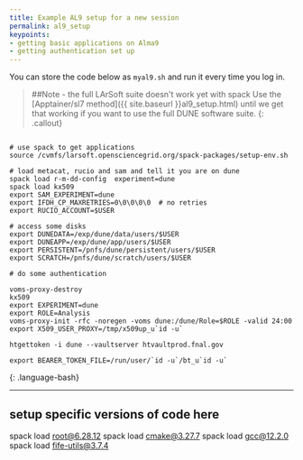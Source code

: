 ```yaml
---
title: Example AL9 setup for a new session
permalink: al9_setup
keypoints:
- getting basic applications on Alma9
- getting authentication set up
--- 
```


You can store the code below as 
 `myal9.sh` and run it every time you log in. 

> ##Note - the full LArSoft suite doesn't work yet with spack
> Use the [Apptainer/sl7 method]({{ site.baseurl }}al9_setup.html) until we get that working if you want to use the full DUNE software suite. 
{: .callout}

~~~

# use spack to get applications
source /cvmfs/larsoft.opensciencegrid.org/spack-packages/setup-env.sh 

# load metacat, rucio and sam and tell it you are on dune
spack load r-m-dd-config  experiment=dune
spack load kx509
export SAM_EXPERIMENT=dune
export IFDH_CP_MAXRETRIES=0\0\0\0\0  # no retries
export RUCIO_ACCOUNT=$USER

# access some disks
export DUNEDATA=/exp/dune/data/users/$USER
export DUNEAPP=/exp/dune/app/users/$USER
export PERSISTENT=/pnfs/dune/persistent/users/$USER
export SCRATCH=/pnfs/dune/scratch/users/$USER

# do some authentication

voms-proxy-destroy
kx509
export EXPERIMENT=dune
export ROLE=Analysis
voms-proxy-init -rfc -noregen -voms dune:/dune/Role=$ROLE -valid 24:00
export X509_USER_PROXY=/tmp/x509up_u`id -u`

htgettoken -i dune --vaultserver htvaultprod.fnal.gov

export BEARER_TOKEN_FILE=/run/user/`id -u`/bt_u`id -u`

~~~
{: .language-bash}

------------------------

## setup specific versions of code here

spack load root@6.28.12
spack load cmake@3.27.7
spack load gcc@12.2.0
spack load fife-utils@3.7.4
